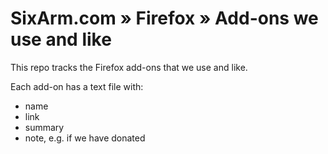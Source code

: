 # SixArm.com » Firefox » Add-ons we use and like

This repo tracks the Firefox add-ons that we use and like.

Each add-on has a text file with:

  * name
  * link
  * summary
  * note, e.g. if we have donated

